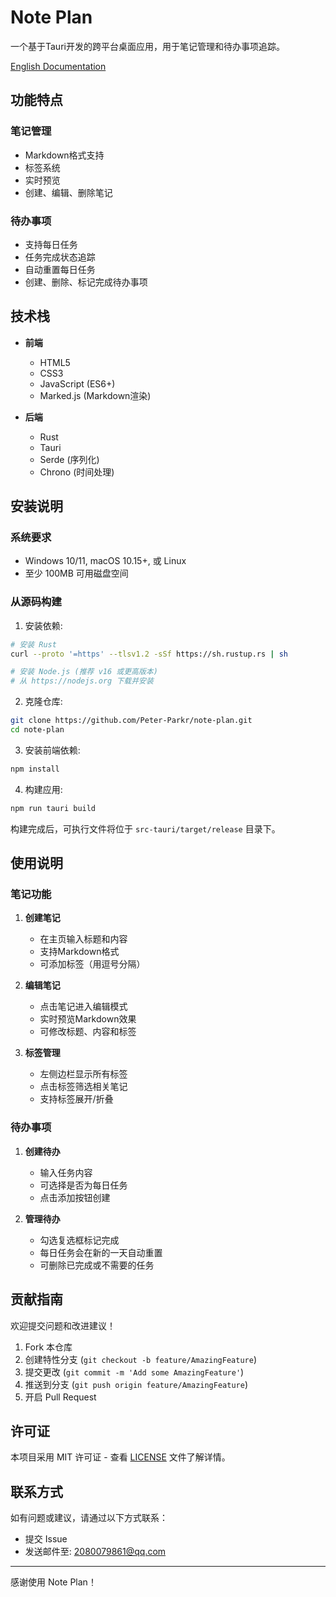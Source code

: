 # Note Plan

一个基于Tauri开发的跨平台桌面应用，用于笔记管理和待办事项追踪。

[English Documentation](README.md)

## 功能特点

### 笔记管理
- Markdown格式支持
- 标签系统
- 实时预览
- 创建、编辑、删除笔记

### 待办事项
- 支持每日任务
- 任务完成状态追踪
- 自动重置每日任务
- 创建、删除、标记完成待办事项

## 技术栈

- **前端**
  - HTML5
  - CSS3
  - JavaScript (ES6+)
  - Marked.js (Markdown渲染)

- **后端**
  - Rust
  - Tauri
  - Serde (序列化)
  - Chrono (时间处理)

## 安装说明

### 系统要求
- Windows 10/11, macOS 10.15+, 或 Linux
- 至少 100MB 可用磁盘空间

### 从源码构建

1. 安装依赖:
```bash
# 安装 Rust
curl --proto '=https' --tlsv1.2 -sSf https://sh.rustup.rs | sh

# 安装 Node.js (推荐 v16 或更高版本)
# 从 https://nodejs.org 下载并安装
```

2. 克隆仓库:
```bash
git clone https://github.com/Peter-Parkr/note-plan.git
cd note-plan
```

3. 安装前端依赖:
```bash
npm install
```

4. 构建应用:
```bash
npm run tauri build
```

构建完成后，可执行文件将位于 `src-tauri/target/release` 目录下。

## 使用说明

### 笔记功能

1. **创建笔记**
   - 在主页输入标题和内容
   - 支持Markdown格式
   - 可添加标签（用逗号分隔）

2. **编辑笔记**
   - 点击笔记进入编辑模式
   - 实时预览Markdown效果
   - 可修改标题、内容和标签

3. **标签管理**
   - 左侧边栏显示所有标签
   - 点击标签筛选相关笔记
   - 支持标签展开/折叠

### 待办事项

1. **创建待办**
   - 输入任务内容
   - 可选择是否为每日任务
   - 点击添加按钮创建

2. **管理待办**
   - 勾选复选框标记完成
   - 每日任务会在新的一天自动重置
   - 可删除已完成或不需要的任务

## 贡献指南

欢迎提交问题和改进建议！

1. Fork 本仓库
2. 创建特性分支 (`git checkout -b feature/AmazingFeature`)
3. 提交更改 (`git commit -m 'Add some AmazingFeature'`)
4. 推送到分支 (`git push origin feature/AmazingFeature`)
5. 开启 Pull Request

## 许可证

本项目采用 MIT 许可证 - 查看 [LICENSE](LICENSE) 文件了解详情。

## 联系方式

如有问题或建议，请通过以下方式联系：

- 提交 Issue
- 发送邮件至: 2080079861@qq.com

---

感谢使用 Note Plan！ 